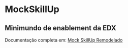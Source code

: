 # MockSkillUp

## Minimundo de enablement da EDX
Documentação completa em: [Mock SkillUp Remodelado](https://deadpan-oak-c5b.notion.site/Mock-SkillUp-Remodelado-1c9df0fa5b408082ba58fe0ee1d8b809?pvs=74)

